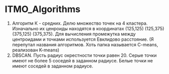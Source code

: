 # ITMO_Algorithms
1) Алгоритм К - средних.
Делю множество точек на 4 кластера. Изначально их ценроиды находятся в координатах (125,125) (125,375) (375,125) (375,375).
Для вычисления промежутка между центроидами и точками используется Евклидово расстояние.
(Я перепутал названия алгоритмов. Хоть папка называется C-means, реализован K-means)
2) DBSCAN.
Пусть радиус окрестности точки равен 20.
Серые точки имеют не более 5 соседей в заданном радиусе.
Белые точки не имеют соседей в заданном радиусе.

